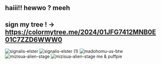 ## haiii!! hewwo ?  meeh
## sign my tree ! -> https://colormytree.me/2024/01JFG7412MNB0E01C7ZZD6WWW0
![signalis-elster](https://github.com/user-attachments/assets/fca304ed-0c2c-47fb-abe9-4f439cc2b8f9) ![signalis-elster (1)](https://github.com/user-attachments/assets/e0e90aaf-1122-4535-8664-2fae8def4b1e)
![madohomu-us-btw](https://github.com/user-attachments/assets/2b6fec7f-9c28-438c-afe3-d81358b6fa7e) ![mizisua-alien-stage](https://github.com/user-attachments/assets/8b50456e-c272-4326-b3a3-65a4862bcede) ![mizisua-alien-stage](https://github.com/user-attachments/assets/8b50456e-c272-4326-b3a3-65a4862bcede) me & puffpie
